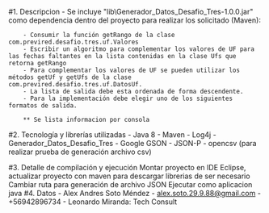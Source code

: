 #1. Descripcion
	- Se incluye "lib\Generador_Datos_Desafio_Tres-1.0.0.jar" como dependencia dentro del proyecto para realizar los solicitado (Maven):
	
		- Consumir la función getRango de la clase com.previred.desafio.tres.uf.Valores 
		- Escribir un algoritmo para complementar los valores de UF para las fechas faltantes en la lista contenidas en la clase Ufs que retorna getRango 
		- Para complementar los valores de UF se pueden utilizar los métodos getUf y getUfs de la clase com.previred.desafio.tres.uf.DatosUf. 
		- La lista de salida debe esta ordenada de forma descendente. 
		- Para la implementación debe elegir uno de los siguientes formatos de salida.
		
		** Se lista informacion por consola 

#2. Tecnología y librerías utilizadas
	- Java 8
	- Maven
	- Log4j
	- Generador_Datos_Desafio_Tres
	- Google GSON
	- JSON-P
	- opencsv (para realizar prueba de generación archivo csv)

#3. Detalle de compilación y ejecución
	Montar proyecto en IDE Eclipse, actualizar proyecto con maven para descargar librerias de ser necesario
	Cambiar ruta para generación de archivo JSON
	Ejecutar como aplicacion java
#4. Datos
	- Alex Andres Soto Méndez
	- alex.soto.29.9.88@gmail.com - +56942896734
	- Leonardo Miranda: Tech Consult